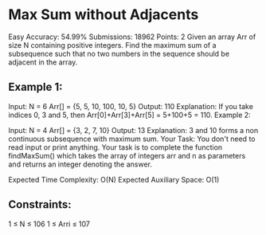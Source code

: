 # Max Sum without Adjacents 
Easy Accuracy: 54.99% Submissions: 18962 Points: 2
Given an array Arr of size N containing positive integers. Find the maximum sum of a subsequence such that no two numbers in the sequence should be adjacent in the array.

## Example 1:

Input:
N = 6
Arr[] = {5, 5, 10, 100, 10, 5}
Output: 110
Explanation: If you take indices 0, 3
and 5, then Arr[0]+Arr[3]+Arr[5] =
5+100+5 = 110.
Example 2:

Input:
N = 4
Arr[] = {3, 2, 7, 10}
Output: 13
Explanation: 3 and 10 forms a non
continuous  subsequence with maximum
sum.
Your Task:
You don't need to read input or print anything. Your task is to complete the function findMaxSum() which takes the array of integers arr and n as parameters and returns an integer denoting the answer.

Expected Time Complexity: O(N)
Expected Auxiliary Space: O(1)

## Constraints:
1 ≤ N ≤ 106
1 ≤ Arri ≤ 107
